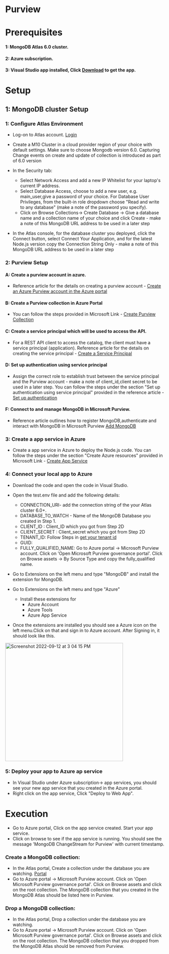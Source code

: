 # Purview

# Prerequisites
  #### 1: MongoDB Atlas 6.0 cluster.
  #### 2: Azure subscription.
  #### 3: Visual Studio app installed, Click [Download](https://code.visualstudio.com/download) to get the app.
 
# Setup

## 1: MongoDB cluster Setup

### 1: Configure Atlas Environment

  - Log-on to Atlas account. [Login](https://account.mongodb.com/account/login)

  - Create a M10 Cluster in a cloud provider region of your choice with default settings. Make sure to choose Mongodb version 6.0. Capturing Change events on create and update of collection is introduced as part of 6.0 version
  - In the Security tab:
    - Select Network Access and add a new IP Whitelist for your laptop's current IP address.
    - Select Database Access, choose to add a new user, e.g. main_user,give a password of your choice. For Database User Privileges, from the built-in role dropdown choose "Read and write to any database" (make a note of the password you specify).
    - Click on Browse Collections-> Create Database -> Give a database name and a collection name of your choice and click Create - make a note of this MongoDB URL address to be used in a later step
  - In the Atlas console, for the database cluster you deployed, click the Connect button, select Connect Your Application, and for the latest Node.js version copy the Connection String Only - make a note of this MongoDB URL address to be used in a later step

### 2: Purview Setup

  #### A: Create a purview account in azure. 

   - Reference article for the details on creating a purview account - [Create an Azure Purview account in the Azure portal](https://docs.microsoft.com/en-us/azure/purview/create-catalog-portal)

  #### B: Create a Purview collection in Azure Portal

   - You can follow the steps provided in Microsoft Link - [Create Purview Collection](https://docs.microsoft.com/en-us/azure/purview/quickstart-create-collection)
  
  #### C: Create a service principal which will be used to access the API.

   - For a REST API client to access the catalog, the client must have a service principal (application).
   Reference article for the details on creating the service principal - [Create a Service Principal](
https://docs.microsoft.com/en-us/azure/purview/tutorial-using-rest-apis#create-a-service-principal-application)

  #### D: Set up authentication using service principal

   - Assign the correct role to establish trust between the service principal and the Purview account - make a note of client_id,client secret to be used in a later step.
   You can follow the steps under the section "Set up authentication using service principal" provided in the reference article - [Set up authentication](https://docs.microsoft.com/en-us/azure/purview/tutorial-using-rest-apis#set-up-authentication-using-service-principal)

  #### F: Connect to and manage MongoDB in Microsoft Purview.

   - Reference article outlines how to register MongoDB,authenticate and interact with MongoDB in Microsoft Purview
    [Add MongoDB](https://docs.microsoft.com/en-us/azure/purview/register-scan-mongodb)

### 3: Create a app service in Azure

  - Create a app service in Azure to deploy the Node.js code.
  You can follow the steps under the section "Create Azure resources" provided in Microsoft Link - [Create App Service](https://docs.microsoft.com/en-us/azure/app-service/quickstart-nodejs?tabs=linux&pivots=development-environment-azure-portal#create-azure-resources)

### 4: Connect your local app to Azure

  - Download the code and open the code in Visual Studio.
  - Open the test.env file and add the following details:
  
    - CONNECTION_URI- add the connection string of the your Atlas cluster 6.0+.
    - DATABASE_TO_WATCH - Name of the MongoDB Database you created in Step 1.
    - CLIENT_ID : Client_ID which you got from Step 2D
    - CLIENT_SECRET : Client_secret which you got from Step 2D
    - TENANT_ID: Follow Steps in [get your tenant id](https://docs.microsoft.com/en-us/azure/active-directory/fundamentals/active-directory-how-to-find-tenant)
    - GUID: 
    - FULLY_QUALIFIED_NAME: Go to Azure portal -> Microsoft Purview account. Click on 'Open Microsoft Purview governance portal'. Click on Browse assets -> By Source Type and copy the fully_qualified name.
    
  - Go to Extensions on the left menu and type "MongoDB" and install the extension for MongoDB.
  - Go to Extensions on the left menu and type "Azure"
    - Install these extensions for 
      - Azure Account
      - Azure Tools
      - Azure App Service
      
  - Once the extensions are installed you should see a Azure icon on the left menu.Click on that and sign in to Azure account. After Signing in, it should look like this.
 
   <img width="373" alt="Screenshot 2022-09-12 at 3 04 15 PM" src="https://user-images.githubusercontent.com/101181433/189621346-c3d9fef8-7fb4-4235-a5da-6e39bf2624a6.png">

### 5: Deploy your app to Azure ap service

  - In Visual Studio under Azure subscription-> app services, you should see your new app service that you created in the Azure portal.
  - Right click on the app service, Click "Deploy to Web App".
    
# Execution

 - Go to Azure portal, Click on the app service created. Start your app service.
 - Click on browse to see if the app service is running. You should see the message 'MongoDB ChangeStream for Purview' with current timestamp.
 
### Create a MongoDB collection:

  - In the Atlas portal, Create a collection under the database you are watching. [Portal](https://account.mongodb.com/account/login)
  - Go to Azure portal -> Microsoft Purview account. Click on 'Open Microsoft Purview governance portal'. Click on Browse assets and click on the root collection. The MongoDB collection that you created in the MongoDB Atlas should be listed here in Purview.

### Drop a MongoDB collection:

  -  In the Atlas portal, Drop a collection under the database you are watching.
  - Go to Azure portal -> Microsoft Purview account. Click on 'Open Microsoft Purview governance portal'. Click on Browse assets and click on the root collection. The MongoDB collection that you dropped from the MongoDB Atlas should be removed from Purview.
 
    
    
    
  


  

  
